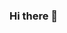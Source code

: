 ### Hi there 👋

<!--
**Davi-web/Davi-web** is a ✨ _special_ ✨ repository because its `README.md` (this file) appears on your GitHub profile.

[![David's GitHub stats](https://github-readme-stats.vercel.app/api?username=davi-web)](https://github.com/Davi-web/github-readme-stats)
Here are some ideas to get you started:

- 🔭 I’m currently working on ...
- 🌱 I’m currently learning ...
- 👯 I’m looking to collaborate on ...
- 🤔 I’m looking for help with ...
- 💬 Ask me about ...
- 📫 How to reach me: ...
- 😄 Pronouns: ...
- ⚡ Fun fact: ...
-->
